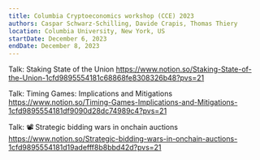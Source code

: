 ```yaml
---
title: Columbia Cryptoeconomics workshop (CCE) 2023
authors: Caspar Schwarz-Schilling, Davide Crapis, Thomas Thiery
location: Columbia University, New York, US
startDate: December 6, 2023
endDate: December 8, 2023
---
```


Talk: Staking State of the Union <https://www.notion.so/Staking-State-of-the-Union-1cfd9895554181c68868fe8308326b48?pvs=21>

Talk: Timing Games: Implications and Mitigations <https://www.notion.so/Timing-Games-Implications-and-Mitigations-1cfd9895554181df9090d28dc74989c4?pvs=21>

Talk: 📽️ Strategic bidding wars in onchain auctions <https://www.notion.so/Strategic-bidding-wars-in-onchain-auctions-1cfd9895554181d19adefff8b8bbd42d?pvs=21>